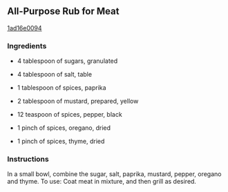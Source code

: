 ## All-Purpose Rub for Meat

[1ad16e0094](http://www.food.com/recipe/all-purpose-rub-for-meat-502441)

### Ingredients

 - 4 tablespoon of sugars, granulated

 - 4 tablespoon of salt, table

 - 1 tablespoon of spices, paprika

 - 2 tablespoon of mustard, prepared, yellow

 - 12 teaspoon of spices, pepper, black

 - 1 pinch of spices, oregano, dried

 - 1 pinch of spices, thyme, dried

### Instructions

In a small bowl, combine the sugar, salt, paprika, mustard, pepper, oregano and thyme. To use: Coat meat in mixture, and then grill as desired.